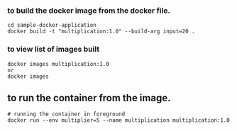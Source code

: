 ### to build the docker image from the docker file.
```
cd sample-docker-application
docker build -t "multiplication:1.0" --build-arg input=20 .
```
### to view list of images built
```
docker images multiplication:1.0
or
docker images
```

## to run the container from the image.
```
# running the container in foreground
docker run --env multiplier=5 --name multiplication multiplication:1.0
```
